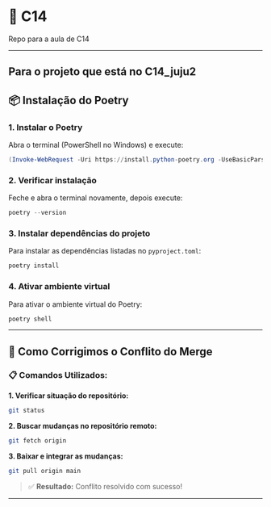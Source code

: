 # 🚀 C14
Repo para a aula de C14

---
## Para o projeto que está no C14_juju2

## 📦 Instalação do Poetry

### 1. Instalar o Poetry
Abra o terminal (PowerShell no Windows) e execute:

```powershell
(Invoke-WebRequest -Uri https://install.python-poetry.org -UseBasicParsing).Content | python -
```

### 2. Verificar instalação
Feche e abra o terminal novamente, depois execute:

```powershell
poetry --version
```

### 3. Instalar dependências do projeto
Para instalar as dependências listadas no `pyproject.toml`:

```powershell
poetry install
```

### 4. Ativar ambiente virtual
Para ativar o ambiente virtual do Poetry:

```powershell
poetry shell
```

---

## 🔧 Como Corrigimos o Conflito do Merge

### 📋 Comandos Utilizados:

**1. Verificar situação do repositório:**
```bash
git status
```

**2. Buscar mudanças no repositório remoto:**
```bash
git fetch origin
```

**3. Baixar e integrar as mudanças:**
```bash
git pull origin main
```

> ✅ **Resultado:** Conflito resolvido com sucesso!

---


